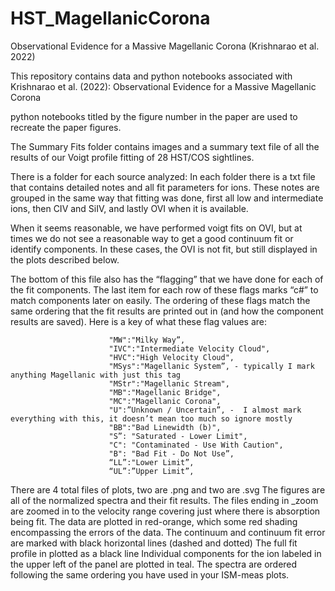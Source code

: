 # HST_MagellanicCorona
Observational Evidence for a Massive Magellanic Corona (Krishnarao et al. 2022)

This repository contains data and python notebooks associated with Krishnarao et al. (2022): Observational Evidence for a Massive Magellanic Corona

python notebooks titled by the figure number in the paper are used to recreate the paper figures. 

The Summary Fits folder contains images and a summary text file of all the results of our Voigt profile fitting of 28 HST/COS sightlines. 

There is a folder for each source analyzed:
In each folder there is a txt file that contains detailed notes and all fit parameters for ions. 
These notes are grouped in the same way that fitting was done, first all low and intermediate ions, then CIV and SiIV, and lastly OVI when it is available. 

When it seems reasonable, we have performed voigt fits on OVI, but at times we do not see a reasonable way to get a good continuum fit or identify components. In these cases, the OVI is not fit, but still displayed in the plots described below. 

The bottom of this file also has the “flagging” that we have done for each of the fit components. The last item for each row of these flags marks “c#” to match components later on easily. The ordering of these flags match the same ordering that the fit results are printed out in (and how the component results are saved). 
Here is a key of what these flag values are:

                          "MW":"Milky Way”, 
                          "IVC":"Intermediate Velocity Cloud",
                          "HVC":"High Velocity Cloud",
                          "MSys":"Magellanic System”, - typically I mark anything Magellanic with just this tag
                          "MStr":"Magellanic Stream",
                          "MB":"Magellanic Bridge",
                          "MC":"Magellanic Corona",
                          "U":”Unknown / Uncertain”, -  I almost mark everything with this, it doesn’t mean too much so ignore mostly
                          "BB":"Bad Linewidth (b)",
                          "S”: "Saturated - Lower Limit",
                          "C": "Contaminated - Use With Caution",
                          "B": "Bad Fit - Do Not Use”,
                          “LL”:"Lower Limit”,
                          “UL”:”Upper Limit”,

There are 4 total files of plots, two are .png and two are .svg 
The figures are all of the normalized spectra and their fit results. The files ending in _zoom are zoomed in to the velocity range covering just where there is absorption being fit. 
The data are plotted in red-orange, which some red shading encompassing the errors of the data. 
The continuum and continuum fit error are marked with black horizontal lines (dashed and dotted)
The full fit profile in plotted as a black line
Individual components for the ion labeled in the upper left of the panel are plotted in teal. 
The spectra are ordered following the same ordering you have used in your ISM-meas plots. 
